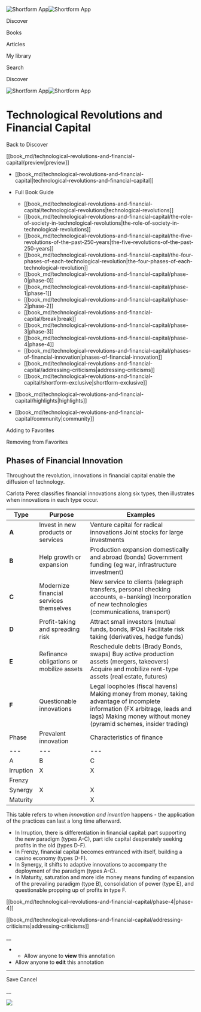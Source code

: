 ![Shortform App](/img/logo.36a2399e.svg)![Shortform App](/img/logo-dark.70c1b072.svg)

Discover

Books

Articles

My library

Search

Discover

![Shortform App](/img/logo.36a2399e.svg)![Shortform App](/img/logo-dark.70c1b072.svg)

# Technological Revolutions and Financial Capital

Back to Discover

[[book_md/technological-revolutions-and-financial-capital/preview|preview]]

  * [[book_md/technological-revolutions-and-financial-capital|technological-revolutions-and-financial-capital]]
  * Full Book Guide

    * [[book_md/technological-revolutions-and-financial-capital/technological-revolutions|technological-revolutions]]
    * [[book_md/technological-revolutions-and-financial-capital/the-role-of-society-in-technological-revolutions|the-role-of-society-in-technological-revolutions]]
    * [[book_md/technological-revolutions-and-financial-capital/the-five-revolutions-of-the-past-250-years|the-five-revolutions-of-the-past-250-years]]
    * [[book_md/technological-revolutions-and-financial-capital/the-four-phases-of-each-technological-revolution|the-four-phases-of-each-technological-revolution]]
    * [[book_md/technological-revolutions-and-financial-capital/phase-0|phase-0]]
    * [[book_md/technological-revolutions-and-financial-capital/phase-1|phase-1]]
    * [[book_md/technological-revolutions-and-financial-capital/phase-2|phase-2]]
    * [[book_md/technological-revolutions-and-financial-capital/break|break]]
    * [[book_md/technological-revolutions-and-financial-capital/phase-3|phase-3]]
    * [[book_md/technological-revolutions-and-financial-capital/phase-4|phase-4]]
    * [[book_md/technological-revolutions-and-financial-capital/phases-of-financial-innovation|phases-of-financial-innovation]]
    * [[book_md/technological-revolutions-and-financial-capital/addressing-criticisms|addressing-criticisms]]
    * [[book_md/technological-revolutions-and-financial-capital/shortform-exclusive|shortform-exclusive]]
  * [[book_md/technological-revolutions-and-financial-capital/highlights|highlights]]
  * [[book_md/technological-revolutions-and-financial-capital/community|community]]



Adding to Favorites 

Removing from Favorites 

## Phases of Financial Innovation

Throughout the revolution, innovations in financial capital enable the diffusion of technology.

Carlota Perez classifies financial innovations along six types, then illustrates when innovations in each type occur.

**Type** | **Purpose** | **Examples**  
---|---|---  
**A** | Invest in new products or services  | Venture capital for radical innovations  Joint stocks for large investments   
**B** | Help growth or expansion  | Production expansion domestically and abroad (bonds)  Government funding (eg war, infrastructure investment)   
**C** | Modernize financial services themselves  | New service to clients (telegraph transfers, personal checking accounts, e-banking)  Incorporation of new technologies (communications, transport)   
**D** | Profit-taking and spreading risk  | Attract small investors (mutual funds, bonds, IPOs)  Facilitate risk taking (derivatives, hedge funds)   
**E** | Refinance obligations or mobilize assets  | Reschedule debts (Brady Bonds, swaps)  Buy active production assets (mergers, takeovers)  Acquire and mobilize rent-type assets (real estate, futures)   
**F** | Questionable innovations  | Legal loopholes (fiscal havens)  Making money from money, taking advantage of incomplete information (FX arbitrage, leads and lags)  Making money without money (pyramid schemes, insider trading)   
Phase  | Prevalent innovation  | Characteristics of finance   
---|---|---  
| A  | B  | C  | D  | E  | F  |   
Irruption  | X  | X  | X  | X  | X  | X  | Highest intensity of financial innovation   
Frenzy  |  |  |  | X  | X  | X  | Attract funds, speculate, inflate assets   
Synergy  | X  | X  | X  |  |  |  | Supportive innovations to accompany growth   
Maturity  |  | X  |  |  | X  | X  | Accompany diffusion of paradigm, escape regulatory control   
  
This table refers to when _innovation and invention_ happens - the application of the practices can last a long time afterward.

  * In Irruption, there is differentiation in financial capital: part supporting the new paradigm (types A-C), part idle capital desperately seeking profits in the old (types D-F).
  * In Frenzy, financial capital becomes entranced with itself, building a casino economy (types D-F).
  * In Synergy, it shifts to adaptive innovations to accompany the deployment of the paradigm (types A-C).
  * In Maturity, saturation and more idle money means funding of expansion of the prevailing paradigm (type B), consolidation of power (type E), and questionable propping up of profits in type F.



[[book_md/technological-revolutions-and-financial-capital/phase-4|phase-4]]

[[book_md/technological-revolutions-and-financial-capital/addressing-criticisms|addressing-criticisms]]

__

  *   * Allow anyone to **view** this annotation
  * Allow anyone to **edit** this annotation



* * *

Save Cancel

__




![](https://bat.bing.com/action/0?ti=56018282&Ver=2&mid=18057437-0aa2-4c5a-b857-c406972eeae6&sid=f30c5e70639211ee87d33f0876d93783&vid=f30c9700639211eeb3a75d830392c94f&vids=0&msclkid=N&pi=0&lg=en-US&sw=800&sh=600&sc=24&nwd=1&tl=Shortform%20%7C%20Technological%20Revolutions%20and%20Financial%20Capital&p=https%3A%2F%2Fwww.shortform.com%2Fapp%2Fbook%2Ftechnological-revolutions-and-financial-capital%2Fphases-of-financial-innovation&r=&lt=417&evt=pageLoad&sv=1&rn=574266)
